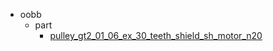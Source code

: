 * oobb
  * part
    * [pulley_gt2_01_06_ex_30_teeth_shield_sh_motor_n20](oobb/part/pulley_gt2_01_06_ex_30_teeth_shield_sh_motor_n20)
